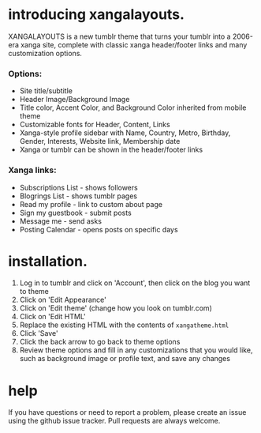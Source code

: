 # introducing xangalayouts.

XANGALAYOUTS is a new tumblr theme that turns your tumblr into a 2006-era xanga site, complete with classic xanga header/footer links and many customization options.  

### Options:

* Site title/subtitle  
* Header Image/Background Image  
* Title color, Accent Color, and Background Color inherited from mobile theme  
* Customizable fonts for Header, Content, Links  
* Xanga-style profile sidebar with Name, Country, Metro, Birthday, Gender, Interests, Website link, Membership date
* Xanga or tumblr can be shown in the header/footer links   

### Xanga links:

* Subscriptions List - shows followers  
* Blogrings List - shows tumblr pages  
* Read my profile - link to custom about page  
* Sign my guestbook - submit posts  
* Message me - send asks  
* Posting Calendar - opens posts on specific days  

# installation.  

1. Log in to tumblr and click on 'Account', then click on the blog you want to theme
2. Click on 'Edit Appearance'  
3. Click on 'Edit theme' (change how you look on tumblr.com)  
4. Click on 'Edit HTML'  
5. Replace the existing HTML with the contents of `xangatheme.html`
6. Click 'Save'
7. Click the back arrow to go back to theme options
8. Review theme options and fill in any customizations that you would like, such as background image or profile text, and save any changes

# help

If you have questions or need to report a problem, please create an issue using the github issue tracker.  Pull requests are always welcome.

